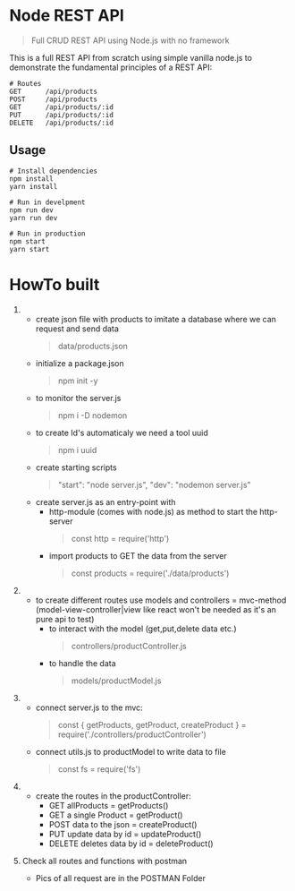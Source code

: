 # Node REST API

> Full CRUD REST API using Node.js with no framework

This is a full REST API from scratch using simple vanilla node.js to demonstrate the fundamental principles of a REST API:

```
# Routes
GET      /api/products
POST     /api/products
GET      /api/products/:id
PUT      /api/products/:id
DELETE   /api/products/:id

```

## Usage

```
# Install dependencies
npm install
yarn install

# Run in develpment
npm run dev
yarn run dev

# Run in production
npm start
yarn start
```

# HowTo built

1.  - create json file with products to imitate a database where we can request and send data
      > data/products.json
    - initialize a package.json
      > npm init -y
    - to monitor the server.js
      > npm i -D nodemon
    - to create Id's automaticaly we need a tool uuid
      > npm i uuid
    - create starting scripts
      > "start": "node server.js", "dev": "nodemon server.js"
    - create server.js as an entry-point with
      - http-module (comes with node.js) as method to start the http-server
        > const http = require('http')
      - import products to GET the data from the server
        > const products = require('./data/products')

2.  - to create different routes use models and controllers = mvc-method (model-view-controller|view like react won't be needed as it's an pure api to test)
      - to interact with the model (get,put,delete data etc.)
        > controllers/productController.js
      - to handle the data
        > models/productModel.js

3.  - connect server.js to the mvc:
      > const { getProducts, getProduct, createProduct } = require('./controllers/productController')
    - connect utils.js to productModel to write data to file
      > const fs = require('fs')

4.  - create the routes in the productController:
      - GET allProducts = getProducts()
      - GET a single Product = getProduct()
      - POST data to the json = createProduct()
      - PUT update data by id = updateProduct()
      - DELETE deletes data by id = deleteProduct()

5.  Check all routes and functions with postman
    - Pics of all request are in the POSTMAN Folder
